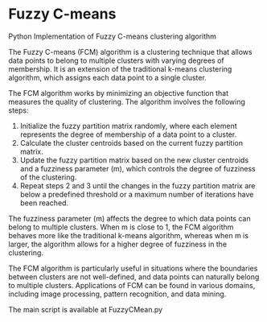 # Fuzzy C-means
Python Implementation of Fuzzy C-means clustering algorithm


The Fuzzy C-means (FCM) algorithm is a clustering technique that allows data points to belong to multiple clusters with varying degrees of membership. It is an extension of the traditional k-means clustering algorithm, which assigns each data point to a single cluster.

The FCM algorithm works by minimizing an objective function that measures the quality of clustering. The algorithm involves the following steps:

1. Initialize the fuzzy partition matrix randomly, where each element represents the degree of membership of a data point to a cluster.
2. Calculate the cluster centroids based on the current fuzzy partition matrix.
3. Update the fuzzy partition matrix based on the new cluster centroids and a fuzziness parameter (m), which controls the degree of fuzziness of the clustering.
4. Repeat steps 2 and 3 until the changes in the fuzzy partition matrix are below a predefined threshold or a maximum number of iterations have been reached.

The fuzziness parameter (m) affects the degree to which data points can belong to multiple clusters. When m is close to 1, the FCM algorithm behaves more like the traditional k-means algorithm, whereas when m is larger, the algorithm allows for a higher degree of fuzziness in the clustering.

The FCM algorithm is particularly useful in situations where the boundaries between clusters are not well-defined, and data points can naturally belong to multiple clusters. Applications of FCM can be found in various domains, including image processing, pattern recognition, and data mining.

The main script is available at FuzzyCMean.py
